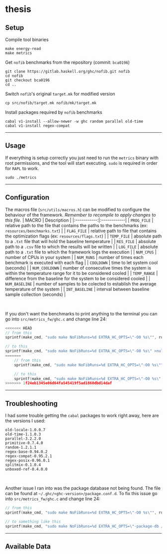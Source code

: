 # thesis

## Setup

Compile tool binaries
```
make energy-read
make metrics
```

Get `nofib` benchmarks from the repository (commit: `bca0196`)
```
git clone https://gitlab.haskell.org/ghc/nofib.git nofib
cd nofib
git checkout bca0196
cd ..
```

Switch `nofib`'s original `target.mk` for modified version
```
cp src/nofib/target.mk nofib/mk/target.mk
``` 

Install packages required by `nofib` benchmarks
```
cabal v1-install --allow-newer -w ghc random parallel old-time
cabal v1-install regex-compat
```

___
## Usage

If everything is setup correctly you just need to run the `metrics` binary with root permissions, and the tool will start executing. `sudo` is required in order for `RAPL` to work.
```
sudo ./metrics
```

___
## Configuration

The macros file (`src/utils/macros.h`) can be modified to configure the behaviour of the framework. *Remember to recompile to apply changes to this file.*
| MACRO       | Description |
|:-----------:|:------------|
| `PROG_FILE` | relative path to the file that contains the paths to the benchmarks (ex: `resources/benchmarks.txt`) |
| `FLAG_FILE` | relative path to file that contains the optimization flags (ex: `resources/flags.txt`) |
| `TEMP_FILE` | absolute path to a `.txt` file that will hold the baseline temperature |
| `RES_FILE`  | absolute path to a `.csv` file to which the results will be written | 
| `LOG_FILE`  | absolute path to a `.txt` file to which the framework logs the execution |
| `NUM_CPUS`  | number of CPUs in your system |
| `NUM_RUNS`  | number of times each benchmark is executed with each flag |
| `COOLDOWN`  | time to let system cool (seconds) |
| `NUM_COOLDOWN`  | number of consecutive times the system is within the temperature range for it to be considered cooled |
| `TEMP_RANGE`  | difference from the baseline for the system to be considered cooled |
| `NUM_BASELINE`  | number of samples to be colected to establish the average temperature of the system |
| `INT_BASELINE`  | interval between baseline sample collection (seconds) |

<br>

If you don't want the benchmarks to print anything to the terminal you can go into `src/metrics_fw/ghc.c` and change line 24:
```c
<<<<<<< HEAD
// from this
sprintf(make_cmd, "sudo make NoFibRuns=%d EXTRA_HC_OPTS=\"-O0 %s\"", runs, flag);

// to this
sprintf(make_cmd, "sudo make NoFibRuns=%d EXTRA_HC_OPTS=\"-O0 %s\" >null 2>null", runs, flag);
=======
    // from this
    sprintf(make_cmd, "sudo make NoFibRuns=%d EXTRA_HC_OPTS=\"-O0 %s\"", runs, flag);

    // to this
    sprintf(make_cmd, "sudo make NoFibRuns=%d EXTRA_HC_OPTS=\"-O0 %s\" >null 2>null", runs, flag);
>>>>>>> 1f24eb1345e06d64fa545419f5ad1860dbd14daf
```

___
## Troubleshooting
I had some trouble getting the `cabal` packages to work right away, here are the versions I used:
```
old-locale-1.0.0.7
old-time-1.1.0.3
parallel-3.2.2.0
primitive-0.7.4.0
random-1.2.1.1
regex-base-0.94.0.2
regex-compat-0.95.2.1
regex-posix-0.96.0.1
splitmix-0.1.0.4
unboxed-ref-0.4.0.0
```

<br>

Another issue I ran into was the package database not being found. The file can be found at `~/.ghc/<ghc-version>/package.conf.d`. To fix this issue go into `src/metrics_fw/ghc.c` and change line 24:
```c
// from this
sprintf(make_cmd, "sudo make NoFibRuns=%d EXTRA_HC_OPTS=\"-O0 %s\"", runs, flag);

// to something like this
sprintf(make_cmd, "sudo make NoFibRuns=%d EXTRA_HC_OPTS=\"-package-db /home/rapi/.ghc/x86_64-linux-8.6.5/package.conf.d -O0 %s\"", runs, flag);
```

___
## Available Data

```csv

```